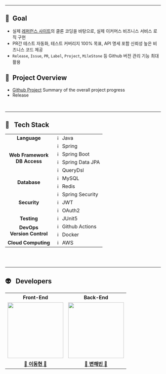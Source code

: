 <div align="center">
<br/>

[//]: # (<a href="https://github.com/InQ-InQ-InQ-InQ-InQ/KUBS"><img src="https://github.com/InQ-InQ-InQ-InQ-InQ/KUBS/assets/112257466/8b22ea99-166f-4a61-ae5d-1da479f1d377" width="99%"/></a>)
<br/>
</div>
<br/>

---

## 🚀&nbsp;&nbsp;Goal

- 실제 [레퍼런스 사이트](https://fittingnote.com/)의 클론 코딩을 바탕으로, 실제 이커머스 비즈니스 서비스 로직 구현
- PR간 테스트 자동화, 테스트 커버리지 100% 목표, API 명세 포함 신뢰성 높은 비즈니스 코드 제공
- `Release`, `Issue`, `PR`, `Label`, `Project`, `MileStone` 등 Github 버전 관리 기능 최대 활용

## 📔&nbsp;&nbsp;Project Overview

- [Github Project](https://github.com/orgs/CloneCommerce/projects/1) Summary of the overall project progress
- Release


<br/>

---

## 🔧&nbsp;&nbsp;&nbsp;Tech Stack

<table>
<!-- Programming Language -->
  <tr>
    <td align=center><b>Language</b></td>
    <td><img src="https://cdn-icons-png.flaticon.com/512/226/226777.png" width="15px" alt="_icon"/>&nbsp;&nbsp;Java</td>
  </tr>
<!-- Web Development -->
  <tr>
    <td rowspan=4 align=center><b>Web Framework<br>DB Access</b></td>
    <td><img src="https://user-images.githubusercontent.com/112257466/209075018-0a1f7f14-a910-4d16-a4e4-51929b99e1ae.png" width="15px" alt="_icon"/>&nbsp;&nbsp;Spring</td>
  </tr>
  <tr>
	<td><img src="https://user-images.githubusercontent.com/112257466/209075280-78be8487-7d6a-485c-92a8-d6677f0caab9.png" width="15px" alt="_icon"/>&nbsp;&nbsp;Spring Boot</td>
  </tr>
  <tr>
    <td><img src="https://minkukjo.github.io/assets//img/spring-data-logo.png" width="15px" alt="_icon"/>&nbsp;&nbsp;Spring Data JPA</td>
  </tr>
  <tr>
    <td><img src="https://github.com/CloneCommerce/backend-server/assets/112257466/a0063c5d-192d-489d-b95b-4836fd107563" width="15px" alt="_icon"/>&nbsp;&nbsp;QueryDsl</td>
  </tr>
    <tr>
    <td rowspan=2 align=center><b>Database</b></td>
	<td><img src="https://user-images.githubusercontent.com/112257466/209078356-d9120e3d-9498-4ee4-a38d-139a263910f4.png" width="15px" alt="_icon"/>&nbsp;&nbsp;MySQL</td>
  </tr>
  <tr>
    <td><img src="https://user-images.githubusercontent.com/77544214/233575040-896e521c-0529-4432-a398-ad1a3e3f58c0.svg" width="15px" alt="_icon"/>&nbsp;&nbsp;Redis</td>
  </tr>

  <tr>
  	<td rowspan=3 align=center><b>Security</b></td>
    <td><img src="https://img1.daumcdn.net/thumb/R800x0/?scode=mtistory2&fname=https%3A%2F%2Fblog.kakaocdn.net%2Fdn%2FNlhH7%2Fbtrmfi74Bkr%2FkbXesWwORBSYFm1xurKzB0%2Fimg.png" width="15px" alt="_icon"/>&nbsp;&nbsp;Spring Security</td>
  </tr>
  <tr>
    <td><img src="https://blog.kakaocdn.net/dn/cqbtEQ/btrZISJO4rM/psTAeZ2SeJr4mw2z80gt00/img.png" width="15px" alt="_icon"/>&nbsp;&nbsp;JWT</td>
  </tr>
  <tr>
    <td><img src="https://static-00.iconduck.com/assets.00/oauth-icon-512x511-baa2vilm.png" width="15px" alt="_icon"/>&nbsp;&nbsp;OAuth2</td>
  </tr>
<!-- Testing -->
  <tr>
    <td align=center><b>Testing</b></td>
    <td><img src="https://junit.org/junit5/assets/img/junit5-logo.png" width="15px" alt="_icon"/>&nbsp;&nbsp;JUnit5</td>
  </tr>
<!-- DevOps -->
  <tr>
    <td rowspan=2 align=center><b>DevOps<br>Version Control</b></td>
    <td><img src="https://avatars.githubusercontent.com/u/44036562?s=280&v=4" width="15px" alt="_icon" />&nbsp;&nbsp;Github Actions</td>
  </tr>
  <tr>
    <td><img src="https://www.docker.com/wp-content/uploads/2022/03/Moby-logo.png" width="15px" alt="_icon" />&nbsp;&nbsp;Docker</td>
  </tr>
<!-- Cloud Computing -->
  <tr>
    <td align=center><b>Cloud Computing</b></td>
    <td><img src="https://upload.wikimedia.org/wikipedia/commons/thumb/5/5c/AWS_Simple_Icons_AWS_Cloud.svg/2560px-AWS_Simple_Icons_AWS_Cloud.svg.png" width="15px" alt="_icon" />&nbsp;&nbsp;AWS</td>
  </tr>
</table>



<br/>
<br/>

---

## 👽️&nbsp;&nbsp;&nbsp;Developers


<div align="center">

<table width="100%">
    <th align="center">Front-End</th>
    <th align="center">Back-End</th>
  <tr>
    <td align="center"><a href="https://github.com/rheefine"><img src="https://avatars.githubusercontent.com/u/109448186?v=4" width="180px;" style="vertical-align:top" alt=""/>
    <td align="center"><a href="https://github.com/h-beeen"><img src="https://avatars.githubusercontent.com/u/112257466?v=4" width="180px; style="vertical-align:top" alt=""/>
  </tr>
  <tr>
    <td align="center"><a href="https://github.com/rheefine"><b>🐺 이동현 🐺</b><br/></a></td>
    <td align="center"><a href="https://github.com/h-beeen"><b>🐧 변해빈 🐧</b></a></td>
  </tr>
</table>

</div>
<br/>
